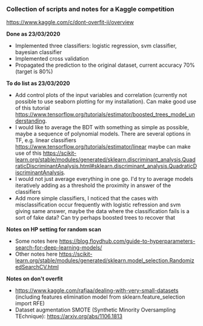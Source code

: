 ### Collection of scripts and notes for a Kaggle competition 
https://www.kaggle.com/c/dont-overfit-ii/overview

**Done as 23/03/2020**

* Implemented three classifiers: logistic regression, svm classifier, bayesian classifier 
* Implemented cross validation 
* Propagated the prediction to the original dataset, current accuracy 70% (target is 80%)

**To do list as 23/03/2020**

* Add control plots of the input variables and correlation (currently not possible to use seaborn plotting for my installation). Can make good use of this tutorial https://www.tensorflow.org/tutorials/estimator/boosted_trees_model_understanding. 
* I would like to average the BDT with something as simple as possible, maybe a sequence of polynomial models. There are several options in TF, e.g. linear classifiers https://www.tensorflow.org/tutorials/estimator/linear maybe can make use of this https://scikit-learn.org/stable/modules/generated/sklearn.discriminant_analysis.QuadraticDiscriminantAnalysis.html#sklearn.discriminant_analysis.QuadraticDiscriminantAnalysis. 
* I would not just average everything in one go. I'd try to average models iteratively adding as a threshold the proximity in answer of the classifiers 
* Add more simple classifiers, I noticed that the cases with misclassification occur frequently with logistic refression and svm giving same answer, maybe the data where the classification fails is a sort of fake data? Can try perhaps boosted trees to recover that 


**Notes on HP setting for random scan**

* Some notes here https://blog.floydhub.com/guide-to-hyperparameters-search-for-deep-learning-models/
* Other notes here https://scikit-learn.org/stable/modules/generated/sklearn.model_selection.RandomizedSearchCV.html

**Notes on don't overfit** 

* https://www.kaggle.com/rafjaa/dealing-with-very-small-datasets (including features elimination model from sklearn.feature_selection import RFE)
* Dataset augmentation SMOTE (Synthetic Minority Oversampling TEchnique): https://arxiv.org/abs/1106.1813  

